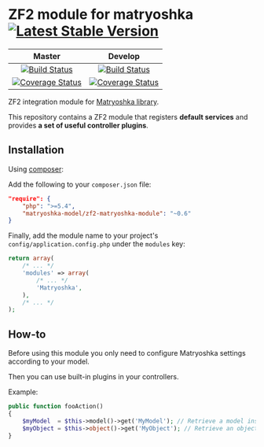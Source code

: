 ZF2 module for matryoshka [![Latest Stable Version](https://poser.pugx.org/matryoshka-model/zf2-matryoshka-module/v/stable.png)](https://packagist.org/packages/matryoshka-model/zf2-matryoshka-module)
=========================

| Master  | Develop |
|:-------------:|:-------------:|
| [![Build Status](https://secure.travis-ci.org/matryoshka-model/zf2-matryoshka-module.svg?branch=master)](https://travis-ci.org/matryoshka-model/zf2-matryoshka-module)  | [![Build Status](https://secure.travis-ci.org/matryoshka-model/zf2-matryoshka-module.svg?branch=develop)](https://travis-ci.org/matryoshka-model/zf2-matryoshka-module)  |
| [![Coverage Status](https://coveralls.io/repos/matryoshka-model/zf2-matryoshka-module/badge.png?branch=master)](https://coveralls.io/r/matryoshka-model/zf2-matryoshka-module)  | [![Coverage Status](https://coveralls.io/repos/matryoshka-model/zf2-matryoshka-module/badge.png?branch=develop)](https://coveralls.io/r/matryoshka-model/zf2-matryoshka-module)  |


ZF2 integration module for [Matryoshka library](https://github.com/matryoshka-model/matryoshka).

This repository contains a ZF2 module that registers **default services** and provides **a set of useful controller plugins**.

Installation
---

Using [composer](http://getcomposer.org/):

Add the following to your `composer.json` file:

```json
"require": {
    "php": ">=5.4",
    "matryoshka-model/zf2-matryoshka-module": "~0.6"
}
```

Finally, add the module name to your project's `config/application.config.php` under the `modules`
key:


```php
return array(
    /* ... */
    'modules' => array(
        /* ... */
        'Matryoshka',
    ),
    /* ... */
);
```

How-to
------

Before using this module you only need to configure Matryoshka settings according to your model.

Then you can use built-in plugins in your controllers.

Example:

```php
public function fooAction()
{
	$myModel  = $this->model()->get('MyModel'); // Retrieve a model instance through the ModelManager
	$myObject = $this->object()->get('MyObject'); // Retrieve an object instance through the ModelManager
}
```
